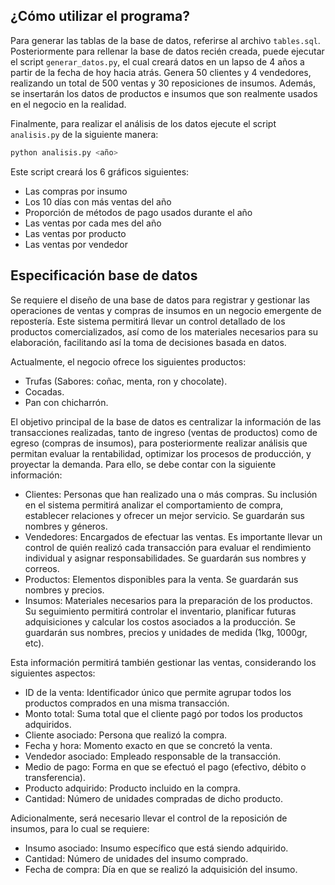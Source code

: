 ## ¿Cómo utilizar el programa?

Para generar las tablas de la base de datos, referirse al archivo `tables.sql`. Posteriormente para rellenar la base de datos recién creada, puede ejecutar el script `generar_datos.py`, el cual creará datos en un lapso de 4 años a partir de la fecha de hoy hacia atrás. Genera 50 clientes y 4 vendedores, realizando un total de 500 ventas y 30 reposiciones de insumos. Además, se insertarán los datos de productos e insumos que son realmente usados en el negocio en la realidad.

Finalmente, para realizar el análisis de los datos ejecute el script `analisis.py` de la siguiente manera:

```sh
python analisis.py <año>
```

Este script creará los 6 gráficos siguientes:

- Las compras por insumo
- Los 10 días con más ventas del año
- Proporción de métodos de pago usados durante el año
- Las ventas por cada mes del año
- Las ventas por producto
- Las ventas por vendedor

## Especificación base de datos 

Se requiere el diseño de una base de datos para registrar y gestionar las operaciones de ventas y compras de insumos en un negocio emergente de repostería. Este sistema permitirá llevar un control detallado de los productos comercializados, así como de los materiales necesarios para su elaboración, facilitando así la toma de decisiones basada en datos.

Actualmente, el negocio ofrece los siguientes productos:

  - Trufas (Sabores: coñac, menta, ron y chocolate).
  - Cocadas.
  - Pan con chicharrón.

El objetivo principal de la base de datos es centralizar la información de las transacciones realizadas, tanto de ingreso (ventas de productos) como de egreso (compras de insumos), para posteriormente realizar análisis que permitan evaluar la rentabilidad, optimizar los procesos de producción, y proyectar la demanda. Para ello, se debe contar con la siguiente información:

  - Clientes: Personas que han realizado una o más compras. Su inclusión en el sistema permitirá analizar el comportamiento de compra, establecer relaciones y ofrecer un mejor servicio. Se guardarán sus nombres y géneros.
  - Vendedores: Encargados de efectuar las ventas. Es importante llevar un control de quién realizó cada transacción para evaluar el rendimiento individual y asignar responsabilidades. Se guardarán sus nombres y correos.
  - Productos: Elementos disponibles para la venta. Se guardarán sus nombres y precios. 
  - Insumos: Materiales necesarios para la preparación de los productos. Su seguimiento permitirá controlar el inventario, planificar futuras adquisiciones y calcular los costos asociados a la producción. Se guardarán sus nombres, precios y unidades de medida (1kg, 1000gr, etc).

Esta información permitirá también gestionar las ventas, considerando los siguientes aspectos:
  - ID de la venta: Identificador único que permite agrupar todos los productos comprados en una misma transacción.
  - Monto total: Suma total que el cliente pagó por todos los productos adquiridos.
  - Cliente asociado: Persona que realizó la compra.
  - Fecha y hora: Momento exacto en que se concretó la venta.
  - Vendedor asociado: Empleado responsable de la transacción.
  - Medio de pago: Forma en que se efectuó el pago (efectivo, débito o transferencia).
  - Producto adquirido: Producto incluido en la compra.
  - Cantidad: Número de unidades compradas de dicho producto.

Adicionalmente, será necesario llevar el control de la reposición de insumos, para lo cual se requiere:
  - Insumo asociado: Insumo específico que está siendo adquirido.
  - Cantidad: Número de unidades del insumo comprado.
  - Fecha de compra: Día en que se realizó la adquisición del insumo.
